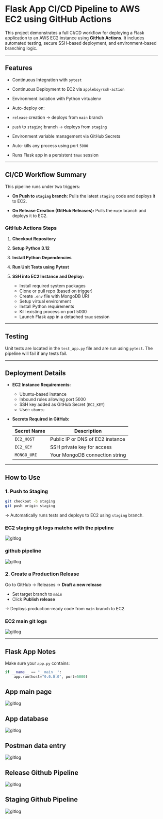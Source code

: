 # Flask App CI/CD Pipeline to AWS EC2 using GitHub Actions

This project demonstrates a full CI/CD workflow for deploying a Flask application to an AWS EC2 instance using **GitHub Actions**. It includes automated testing, secure SSH-based deployment, and environment-based branching logic.

---

##  Features

*  Continuous Integration with `pytest`
*  Continuous Deployment to EC2 via `appleboy/ssh-action`
*  Environment isolation with Python virtualenv
*  Auto-deploy on:

  * `release` creation → deploys from `main` branch
  * `push` to `staging` branch → deploys from `staging`
*  Environment variable management via GitHub Secrets
*  Auto-kills any process using port `5000`
*  Runs Flask app in a persistent `tmux` session

---

##  CI/CD Workflow Summary

This pipeline runs under two triggers:

* **On Push to `staging` branch:**
  Pulls the latest `staging` code and deploys it to EC2.


* **On Release Creation (GitHub Releases):**
  Pulls the `main` branch and deploys it to EC2.


### GitHub Actions Steps

1. **Checkout Repository**
2. **Setup Python 3.12**
3. **Install Python Dependencies**
4. **Run Unit Tests using Pytest**
5. **SSH into EC2 Instance and Deploy:**

   * Install required system packages
   * Clone or pull repo (based on trigger)
   * Create `.env` file with MongoDB URI
   * Setup virtual environment
   * Install Python requirements
   * Kill existing process on port 5000
   * Launch Flask app in a detached `tmux` session

---

##  Testing

Unit tests are located in the `test_app.py` file and are run using `pytest`. The pipeline will fail if any tests fail.

---

##  Deployment Details

* **EC2 Instance Requirements:**

  * Ubuntu-based instance
  * Inbound rules allowing port 5000
  * SSH key added as GitHub Secret (`EC2_KEY`)
  * User: `ubuntu`

* **Secrets Required in GitHub:**

  | Secret Name | Description                      |
  | ----------- | -------------------------------- |
  | `EC2_HOST`  | Public IP or DNS of EC2 instance |
  | `EC2_KEY`   | SSH private key for access       |
  | `MONGO_URI` | Your MongoDB connection string   |

---

##  How to Use

### 1. Push to Staging

```bash
git checkout -b staging
git push origin staging
```

→ Automatically runs tests and deploys to EC2 using `staging` branch.

### EC2 staging git logs matche with the pipeline
  
  ![gitlog](Screenshots/gitlog_ec2.png)

### github pipeline

   ![gitlog](Screenshots/github_gitpipe_commit.png)

### 2. Create a Production Release

Go to GitHub → Releases → **Draft a new release**

* Set target branch to `main`
* Click **Publish release**

→ Deploys production-ready code from `main` branch to EC2.

  ### EC2 main git logs

   ![gitlog](Screenshots/gitlog_ec2_main.png)


---

##  Flask App Notes

Make sure your `app.py` contains:

```python
if __name__ == "__main__":
    app.run(host="0.0.0.0", port=5000)
```
## App main page

 ![gitlog](Screenshots/app_mai.png)

## App database 

 ![gitlog](Screenshots/ec2_students_db.png)

## Postman data entry

 ![gitlog](Screenshots/postman.png)

## Release Github Pipeline

 ![gitlog](Screenshots/release_pipeline.png)

## Staging Github Pipeline

 ![gitlog](Screenshots/staging_pipeline.png)

